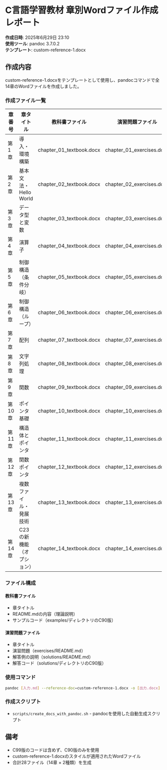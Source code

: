 # C言語学習教材 章別Wordファイル作成レポート

**作成日時**: 2025年6月29日 23:10  
**使用ツール**: pandoc 3.7.0.2  
**テンプレート**: custom-reference-1.docx

## 作成内容

custom-reference-1.docxをテンプレートとして使用し、pandocコマンドで全14章のWordファイルを作成しました。

### 作成ファイル一覧

| 章番号 | 章タイトル | 教科書ファイル | 演習問題ファイル |
|--------|-----------|--------------|----------------|
| 第1章 | 導入・環境構築 | chapter_01_textbook.docx | chapter_01_exercises.docx |
| 第2章 | 基本文法・Hello World | chapter_02_textbook.docx | chapter_02_exercises.docx |
| 第3章 | データ型と変数 | chapter_03_textbook.docx | chapter_03_exercises.docx |
| 第4章 | 演算子 | chapter_04_textbook.docx | chapter_04_exercises.docx |
| 第5章 | 制御構造（条件分岐） | chapter_05_textbook.docx | chapter_05_exercises.docx |
| 第6章 | 制御構造（ループ） | chapter_06_textbook.docx | chapter_06_exercises.docx |
| 第7章 | 配列 | chapter_07_textbook.docx | chapter_07_exercises.docx |
| 第8章 | 文字列処理 | chapter_08_textbook.docx | chapter_08_exercises.docx |
| 第9章 | 関数 | chapter_09_textbook.docx | chapter_09_exercises.docx |
| 第10章 | ポインタ基礎 | chapter_10_textbook.docx | chapter_10_exercises.docx |
| 第11章 | 構造体とポインタ | chapter_11_textbook.docx | chapter_11_exercises.docx |
| 第12章 | 関数ポインタ | chapter_12_textbook.docx | chapter_12_exercises.docx |
| 第13章 | 複数ファイル・発展技術 | chapter_13_textbook.docx | chapter_13_exercises.docx |
| 第14章 | C23の新機能（オプション） | chapter_14_textbook.docx | chapter_14_exercises.docx |

### ファイル構成

#### 教科書ファイル
- 章タイトル
- README.mdの内容（理論説明）
- サンプルコード（examples/ディレクトリのC90版）

#### 演習問題ファイル
- 章タイトル
- 演習問題（exercises/README.md）
- 解答例の説明（solutions/README.md）
- 解答コード（solutions/ディレクトリのC90版）

### 使用コマンド

```bash
pandoc [入力.md] --reference-doc=custom-reference-1.docx -o [出力.docx] --from markdown --to docx --standalone
```

### 作成スクリプト

- `scripts/create_docs_with_pandoc.sh` - pandocを使用した自動生成スクリプト

## 備考

- C99版のコードは含めず、C90版のみを使用
- custom-reference-1.docxのスタイルが適用されたWordファイル
- 合計28ファイル（14章 × 2種類）を生成